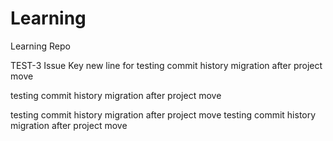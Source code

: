 # Learning
Learning Repo

TEST-3 Issue Key
new line for testing commit history migration after project move

testing commit history migration after project move

testing commit history migration after project move
testing commit history migration after project move
